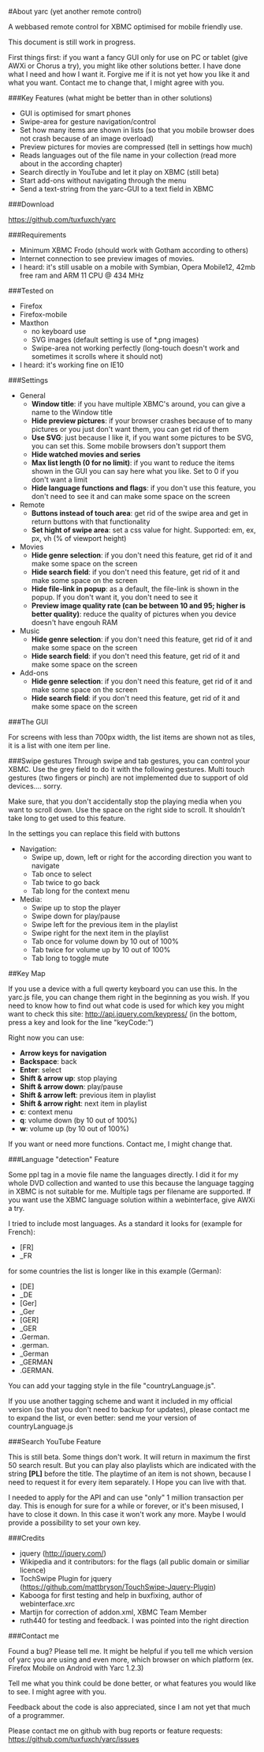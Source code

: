 #About yarc (yet another remote control)

A webbased remote control for XBMC optimised for mobile friendly use.

This document is still work in progress.

First things first: if you want a fancy GUI only for use on PC or tablet (give AWXi or Chorus a try), you might like other solutions better.
I have done what I need and how I want it. Forgive me if it is not yet how you like it and what you want. Contact me to change that, I might agree with you.

###Key Features (what might be better than in other solutions)

  * GUI is optimised for smart phones
  * Swipe-area for gesture navigation/control
  * Set how many items are shown in lists (so that you mobile browser does not crash because of an image overload)
  * Preview pictures for movies are compressed (tell in settings how much)
  * Reads languages out of the file name in your collection (read more about in the according chapter)
  * Search directly in YouTube and let it play on XBMC (still beta)
  * Start add-ons without navigating through the menu
  * Send a text-string from the yarc-GUI to a text field in XBMC

###Download

https://github.com/tuxfuxch/yarc

###Requirements

  * Minimum XBMC Frodo (should work with Gotham according to others)
  * Internet connection to see preview images of movies.
  * I heard: it's still usable on a mobile with Symbian, Opera Mobile12, 42mb free ram and ARM 11 CPU @ 434 MHz

###Tested on

  * Firefox
  * Firefox-mobile
  * Maxthon
     - no keyboard use
     - SVG images (default setting is use of *.png images)
     - Swipe-area not working perfectly (long-touch doesn't work and sometimes it scrolls where it should not)
  * I heard: it's working fine on IE10

###Settings

  * General
    - **Window title**: if you have multiple XBMC's around, you can give a name to the Window title
    - **Hide preview pictures**: if your browser crashes because of to many pictures or you just don't want them, you can get rid of them
    - **Use SVG**: just because I like it, if you want some pictures to be SVG, you can set this. Some mobile browsers don't support them
    - **Hide watched movies and series**
    - **Max list length (0 for no limit)**: if you want to reduce the items shown in the GUI you can say here what you like. Set to 0 if you don't want a limit
    - **Hide language functions and flags**: if you don't use this feature, you don't need to see it and can make some space on the screen
  * Remote
    - **Buttons instead of touch area**: get rid of the swipe area and get in return buttons with that functionality
    - **Set hight of swipe area**: set a css value for hight. Supported: em, ex, px, vh (% of viewport height)
  * Movies
    - **Hide genre selection**: if you don't need this feature, get rid of it and make some space on the screen
    - **Hide search field**: if you don't need this feature, get rid of it and make some space on the screen
    - **Hide file-link in popup**: as a default, the file-link is shown in the popup. If you don't want it, you don't need to see it
    - **Preview image quality rate (can be between 10 and 95; higher is better quality)**: reduce the quality of pictures when you device doesn't have engouh RAM
  * Music
    - **Hide genre selection**: if you don't need this feature, get rid of it and make some space on the screen
    - **Hide search field**: if you don't need this feature, get rid of it and make some space on the screen
  * Add-ons
    - **Hide genre selection**: if you don't need this feature, get rid of it and make some space on the screen
    - **Hide search field**: if you don't need this feature, get rid of it and make some space on the screen

###The GUI

For screens with less than 700px width, the list items are shown not as tiles, it is a list with one item per line.

###Swipe gestures
Through swipe and tab gestures, you can control your XBMC. Use the grey field to do it with the following gestures. 
Multi touch gestures (two fingers or pinch) are not implemented due to support of old devices.... sorry. 

Make sure, that you don't accidentally stop the playing media when you want to scroll down. Use the space on the right side to scroll.
It shouldn’t take long to get used to this feature.

In the settings you can replace this field with buttons
  *  Navigation:
	  - Swipe up, down, left or right for the according direction you want to navigate
	  - Tab once to select
	  - Tab twice to go back
	  - Tab long for the context menu
  *  Media:
	  - Swipe up to stop the player
	  - Swipe down for play/pause
	  - Swipe left for the previous item in the playlist
	  - Swipe right for the next item in the playlist
	  - Tab once for volume down by 10 out of 100%
	  - Tab twice for volume up by 10 out of 100%
	  - Tab long to toggle mute




##Key Map

If you use a device with a full qwerty keyboard you can use this. In the yarc.js file, you can change them right in the beginning as you wish. If you need to know how to find out what code is used for which key you might want to check this site: 
http://api.jquery.com/keypress/ (in the bottom, press a key and look for the line "keyCode:")

Right now you can use:
  * **Arrow keys for navigation**
  * **Backspace**: back
  * **Enter**: select
  * **Shift & arrow up**: stop playing
  * **Shift & arrow down**: play/pause
  * **Shift & arrow left**: previous item in playlist
  * **Shift & arrow right**: next item in playlist
  * **c**: context menu
  * **q**: volume down (by 10 out of 100%)
  * **w**: volume up (by 10 out of 100%)

If you want or need more functions. Contact me, I might change that.

###Language "detection" Feature

Some ppl tag in a movie file name the languages directly. I did it for my whole DVD collection and wanted to use this because the language tagging in XBMC is not suitable for me. Multiple tags per filename are supported.
If you want use the XBMC language solution within a webinterface, give AWXi a try.

I tried to include most languages. As a standard it looks for (example for French):
  * [FR]
  * _FR

for some countries the list is longer like in this example (German):
  * [DE]
  * _DE
  * [Ger]
  * _Ger 
  * [GER] 
  * _GER
  * .German. 
  * .german.
  * _German
  * _GERMAN
  * .GERMAN.

You can add your tagging style in the file "countryLanguage.js".

If you use another tagging scheme and want it included in my official version (so that you don't need to backup for updates), please contact me to expand the list, or even better: send me your version of countryLanguage.js

###Search YouTube Feature

This is still beta. Some things don't work. It will return in maximum the first 50 search result. But you can play also playlists which are indicated with the string **[PL]** before the title. The playtime of an item is not shown, because I need to request it for every item separately. I Hope you can live with that.

I needed to apply for the API and can use "only" 1 million transaction per day. This is enough for sure for a while or forever, or it's been misused, I have to close it down. In this case it won't work any more. Maybe I would provide a possibility to set your own key.

###Credits

  * jquery (http://jquery.com/)
  * Wikipedia and it contributors: for the flags (all public domain or similiar licence)
  * TochSwipe Plugin for jquery (https://github.com/mattbryson/TouchSwipe-Jquery-Plugin)
  * Kabooga for first testing and help in buxfixing, author of webinterface.xrc
  * Martijn for correction of addon.xml, XBMC Team Member
  * ruth440 for testing and feedback. I was pointed into the right direction

###Contact me

Found a bug? Please tell me. It might be helpful if you tell me which version of yarc you are using and even more, which browser on which platform (ex. Firefox Mobile on Android with Yarc 1.2.3)

Tell me what you think could be done better, or what features you would like to see. I might agree with you.

Feedback about the code is also appreciated, since I am not yet that much of a programmer.

Please contact me on github with bug reports or feature requests: https://github.com/tuxfuxch/yarc/issues